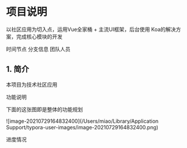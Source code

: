 # 项目说明

以社区应用为切入点，运用Vue全家桶 + 主流UI框架，后台使用 Koa的解决方案，完成核心模块的开发


时间节点
分支信息
团队人员

## 1. 简介

本项目为技术社区应用

功能说明

  下面的这张图即是整体的功能规划

![image-20210729164832400](/Users/miao/Library/Application Support/typora-user-images/image-20210729164832400.png)



进度情况



